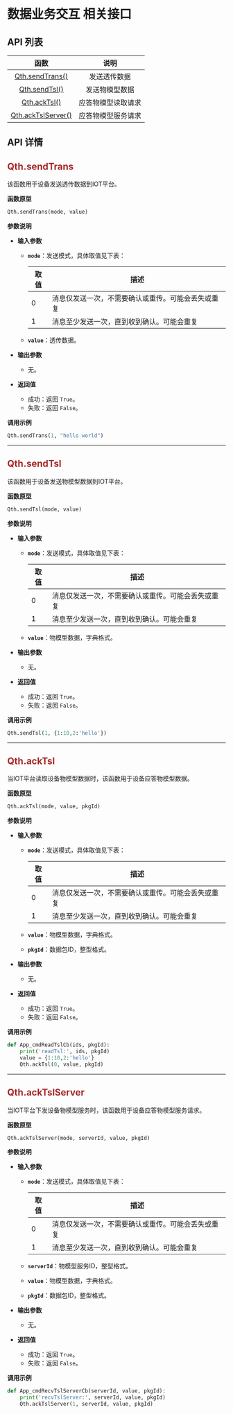 # 数据业务交互 相关接口


## **API 列表**

|                  函数                   |        说明        |
| :-------------------------------------: | :----------------: |
|    [Qth.sendTrans()](#Qth.sendTrans)    |    发送透传数据    |
|      [Qth.sendTsl()](#Qth.sendTsl)      |   发送物模型数据   |
|       [Qth.ackTsl()](#Qth.ackTsl)       | 应答物模型读取请求 |
| [Qth.ackTslServer()](#Qth.ackTslServer) | 应答物模型服务请求 |

## **API 详情**

<span id="Qth.sendTrans"></span>
## <span style="color:#A52A2A">__Qth.sendTrans__</span>

该函数用于设备发送透传数据到IOT平台。

__函数原型__

```python
Qth.sendTrans(mode, value)
```

__参数说明__

* __输入参数__
  * __`mode`__：发送模式，具体取值见下表：

    | 取值 | 描述                                               |
    | ---- | -------------------------------------------------- |
    | 0    | 消息仅发送一次，不需要确认或重传。可能会丢失或重复 |
    | 1    | 消息至少发送一次，直到收到确认。可能会重复         |
  * __`value`__：透传数据。

* __输出参数__
  * 无。

* __返回值__
  * 成功：返回 `True`。
  * 失败：返回 `False`。

__调用示例__

```python
Qth.sendTrans(1, "hello world")
```
---

<span id="Qth.sendTsl"></span>
## <span style="color:#A52A2A">__Qth.sendTsl__</span>

该函数用于设备发送物模型数据到IOT平台。

__函数原型__

```python
Qth.sendTsl(mode, value)
```

__参数说明__

* __输入参数__
  * __`mode`__：发送模式，具体取值见下表：

    | 取值 | 描述                                               |
    | ---- | -------------------------------------------------- |
    | 0    | 消息仅发送一次，不需要确认或重传。可能会丢失或重复 |
    | 1    | 消息至少发送一次，直到收到确认。可能会重复         |
  * __`value`__：物模型数据，字典格式。

* __输出参数__
  * 无。

* __返回值__
  * 成功：返回 `True`。
  * 失败：返回 `False`。

__调用示例__

```python
Qth.sendTsl(1, {1:10,2:'hello'})
```
---

<span id="Qth.ackTsl"></span>
## <span style="color:#A52A2A">__Qth.ackTsl__</span>

当IOT平台读取设备物模型数据时，该函数用于设备应答物模型数据。

__函数原型__

```python
Qth.ackTsl(mode, value, pkgId)
```

__参数说明__

* __输入参数__
  * __`mode`__：发送模式，具体取值见下表：

    | 取值 | 描述                                               |
    | ---- | -------------------------------------------------- |
    | 0    | 消息仅发送一次，不需要确认或重传。可能会丢失或重复 |
    | 1    | 消息至少发送一次，直到收到确认。可能会重复         |
  * __`value`__：物模型数据，字典格式。
  * __`pkgId`__：数据包ID，整型格式。

* __输出参数__
  * 无。

* __返回值__
  * 成功：返回 `True`。
  * 失败：返回 `False`。

__调用示例__

```python
def App_cmdReadTslCb(ids, pkgId):
    print('readTsl:', ids, pkgId)
    value = {1:10,2:'hello'}
    Qth.ackTsl(0, value, pkgId)
```
---

<span id="Qth.ackTslServer"></span>
## <span style="color:#A52A2A">__Qth.ackTslServer__</span>

当IOT平台下发设备物模型服务时，该函数用于设备应答物模型服务请求。

__函数原型__

```python
Qth.ackTslServer(mode, serverId, value, pkgId)
```

__参数说明__

* __输入参数__
  * __`mode`__：发送模式，具体取值见下表：

    | 取值 | 描述                                               |
    | ---- | -------------------------------------------------- |
    | 0    | 消息仅发送一次，不需要确认或重传。可能会丢失或重复 |
    | 1    | 消息至少发送一次，直到收到确认。可能会重复         |
  * __`serverId`__：物模型服务ID，整型格式。
  * __`value`__：物模型数据，字典格式。
  * __`pkgId`__：数据包ID，整型格式。

* __输出参数__
  * 无。

* __返回值__
  * 成功：返回 `True`。
  * 失败：返回 `False`。

__调用示例__

```python
def App_cmdRecvTslServerCb(serverId, value, pkgId):
    print('recvTslServer:', serverId, value, pkgId)
    Qth.ackTslServer(1, serverId, value, pkgId)
```
